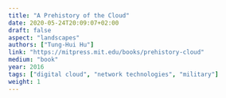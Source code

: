 ```yaml
---
title: "A Prehistory of the Cloud"
date: 2020-05-24T20:09:07+02:00
draft: false
aspect: "landscapes"
authors: ["Tung-Hui Hu"]
link: "https://mitpress.mit.edu/books/prehistory-cloud"
medium: "book"
year: 2016
tags: ["digital cloud", "network technologies", "military"]
weight: 1
---
```

